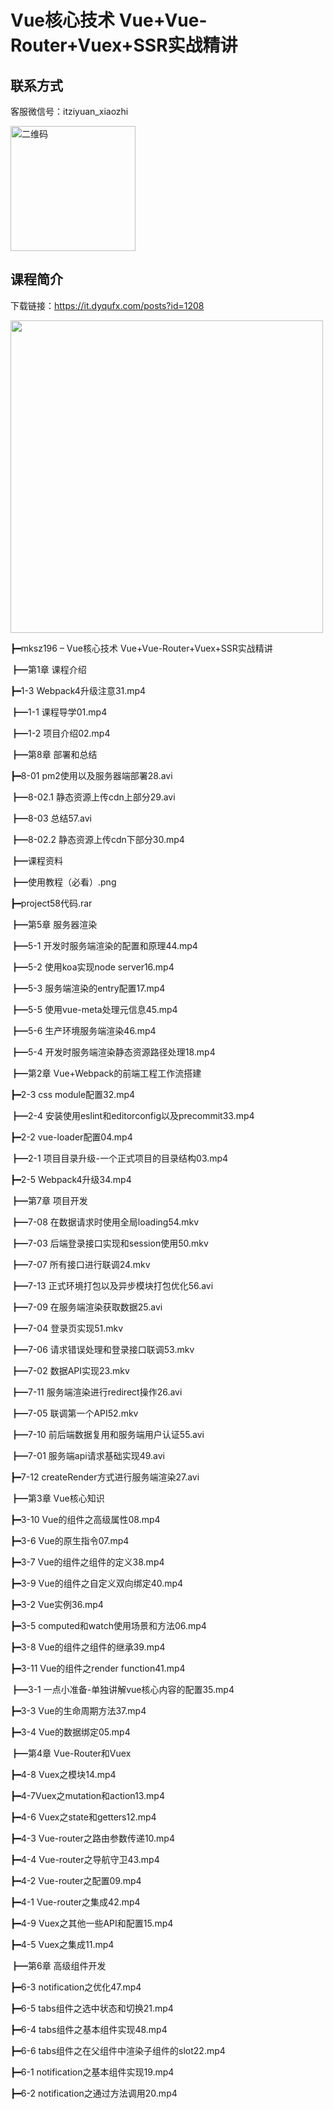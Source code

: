 # Vue核心技术 Vue+Vue-Router+Vuex+SSR实战精讲

## 联系方式

客服微信号：itziyuan_xiaozhi

<img src="https://ziyuanyun.oss-cn-guangzhou.aliyuncs.com/common/20240614073449/666b82192834a.jpg" width="200" height="200" alt="二维码">

## 课程简介

下载链接：https://it.dyqufx.com/posts?id=1208

<img src="https://ziyuanyun.oss-cn-guangzhou.aliyuncs.com/yun/20240515153638/66446606a320d.jpg" width="500" alt="">

  ┣━mksz196 &#8211; Vue核心技术 Vue+Vue-Router+Vuex+SSR实战精讲

 ┣━第1章 课程介绍

 ┣━1-3 Webpack4升级注意31.mp4

 ┣━1-1 课程导学01.mp4

 ┣━1-2 项目介绍02.mp4

 ┣━第8章 部署和总结

 ┣━8-01 pm2使用以及服务器端部署28.avi

 ┣━8-02.1 静态资源上传cdn上部分29.avi

 ┣━8-03 总结57.avi

 ┣━8-02.2 静态资源上传cdn下部分30.mp4

 ┣━课程资料

 ┣━使用教程（必看）.png

 ┣━project58代码.rar

 ┣━第5章 服务器渲染

 ┣━5-1 开发时服务端渲染的配置和原理44.mp4

 ┣━5-2 使用koa实现node server16.mp4

 ┣━5-3 服务端渲染的entry配置17.mp4

 ┣━5-5 使用vue-meta处理元信息45.mp4

 ┣━5-6 生产环境服务端渲染46.mp4

 ┣━5-4 开发时服务端渲染静态资源路径处理18.mp4

 ┣━第2章 Vue+Webpack的前端工程工作流搭建

 ┣━2-3 css module配置32.mp4

 ┣━2-4 安装使用eslint和editorconfig以及precommit33.mp4

 ┣━2-2 vue-loader配置04.mp4

 ┣━2-1 项目目录升级-一个正式项目的目录结构03.mp4

 ┣━2-5 Webpack4升级34.mp4

 ┣━第7章 项目开发

 ┣━7-08 在数据请求时使用全局loading54.mkv

 ┣━7-03 后端登录接口实现和session使用50.mkv

 ┣━7-07 所有接口进行联调24.mkv

 ┣━7-13 正式环境打包以及异步模块打包优化56.avi

 ┣━7-09 在服务端渲染获取数据25.avi

 ┣━7-04 登录页实现51.mkv

 ┣━7-06 请求错误处理和登录接口联调53.mkv

 ┣━7-02 数据API实现23.mkv

 ┣━7-11 服务端渲染进行redirect操作26.avi

 ┣━7-05 联调第一个API52.mkv

 ┣━7-10 前后端数据复用和服务端用户认证55.avi

 ┣━7-01 服务端api请求基础实现49.avi

 ┣━7-12 createRender方式进行服务端渲染27.avi

 ┣━第3章 Vue核心知识

 ┣━3-10 Vue的组件之高级属性08.mp4

 ┣━3-6 Vue的原生指令07.mp4

 ┣━3-7 Vue的组件之组件的定义38.mp4

 ┣━3-9 Vue的组件之自定义双向绑定40.mp4

 ┣━3-2 Vue实例36.mp4

 ┣━3-5 computed和watch使用场景和方法06.mp4

 ┣━3-8 Vue的组件之组件的继承39.mp4

 ┣━3-11 Vue的组件之render function41.mp4

 ┣━3-1 一点小准备-单独讲解vue核心内容的配置35.mp4

 ┣━3-3 Vue的生命周期方法37.mp4

 ┣━3-4 Vue的数据绑定05.mp4

 ┣━第4章 Vue-Router和Vuex

 ┣━4-8 Vuex之模块14.mp4

 ┣━4-7Vuex之mutation和action13.mp4

 ┣━4-6 Vuex之state和getters12.mp4

 ┣━4-3 Vue-router之路由参数传递10.mp4

 ┣━4-4 Vue-router之导航守卫43.mp4

 ┣━4-2 Vue-router之配置09.mp4

 ┣━4-1 Vue-router之集成42.mp4

 ┣━4-9 Vuex之其他一些API和配置15.mp4

 ┣━4-5 Vuex之集成11.mp4

 ┣━第6章 高级组件开发

 ┣━6-3 notification之优化47.mp4

 ┣━6-5 tabs组件之选中状态和切换21.mp4

 ┣━6-4 tabs组件之基本组件实现48.mp4

 ┣━6-6 tabs组件之在父组件中渲染子组件的slot22.mp4

 ┣━6-1 notification之基本组件实现19.mp4

 ┣━6-2 notification之通过方法调用20.mp4

  